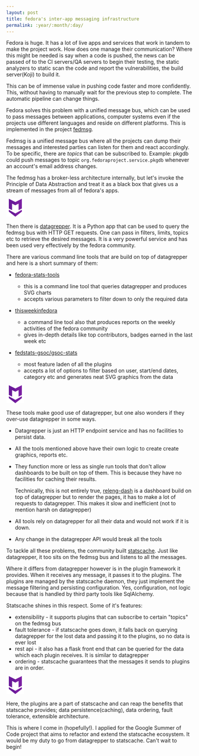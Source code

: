 ```yaml
---
layout: post
title: fedora's inter-app messaging infrastructure
permalink: :year/:month/:day/
---
```


Fedora is huge. It has a lot of live apps and services that work in tandem to make the project work. How does one manage their communication? Where this might be needed is say when a code is pushed, the news can be passed of to the CI servers/QA servers to begin their testing, the static analyzers to static scan the code and report the vulnerabilities, the build server(Koji) to build it.

This can be of immense value in pushing code faster and more confidently. This, without having to manually wait for the previous step to complete. The automatic pipeline can change things.

Fedora solves this problem with a unified message bus, which can be used to pass messages between applications, computer systems even if the projects use different languages and reside on different platforms. This is implemented in the project [fedmsg](http://www.fedmsg.com).

Fedmsg is a unified message bus where all the projects can dump their messages and interested parties can listen for them and react accordingly. To be specific, there are _topics_ that can be subscribed to. Example: pkgdb could push messages to topic `org.fedoraproject.service.pkgdb` whenever an account's email address changes.

The fedmsg has a broker-less architecture internally, but let's invoke the Principle of Data Abstraction and treat it as a black box that gives us a stream of messages from all of fedora's apps.

![Fedmsg bus](https://github.com/adam-p/markdown-here/raw/master/src/common/images/icon48.png "Fedmsg bus")

Then there is [datagrepper](https://apps.fedoraproject.org/datagrepper/). It is a Python app that can be used to query the fedmsg bus with HTTP GET requests. One can pass in filters, limits, topics etc to retrieve the desired messages. It is a very powerful service and has been used very effectively by the fedora community. 

There are various command line tools that are build on top of datagrepper and here is a short summary of them:

 - [fedora-stats-tools](https://github.com/fedora-infra/fedora-stats-tools) 
   - this is a command line tool that queries datagrepper and produces SVG charts
   - accepts various parameters to filter down to only the required data
 
 - [thisweekinfedora](https://github.com/pypingou/thisweekinfedora)
   - a command line tool also that produces reports on the weekly activities of the fedora community
   - gives in-depth details like top contributors, badges earned in the last week etc 
   
 - [fedstats-gsoc/gsoc-stats](https://pagure.io/gsoc-stats)
   - most feature laden of all the plugins
   - accepts a lot of options to filter based on user, start/end dates, category etc and generates neat SVG graphics from the data
   
   
![Datagrepper](https://github.com/adam-p/markdown-here/raw/master/src/common/images/icon48.png "Datagrepper")


These tools make good use of datagrepper, but one also wonders if they over-use datagrepper in some ways.

 - Datagrepper is just an HTTP endpoint service and has no facilities to persist data. 
 - All the tools mentioned above have their own logic to create create graphics, reports etc. 
 - They function more or less as single run tools that don't allow dashboards to be built on top of them. This is because they have no facilities for caching their results. 

   Technically, this is not entirely true, [releng-dash](https://apps.fedoraproject.org/releng-dash) is a dashboard build on top of datagrepper but to render the pages, it has to make a lot of requests to datagrepper. This makes it slow and inefficient (not to mention harsh on datagrepper)
 - All tools rely on datagrepper for all their data and would not work if it is down. 
 - Any change in the datagrepper API would break all the tools
 
 
 To tackle all these problems, the community built [statscache](https://github.com/fedora-infra/statscache). Just like datagrepper, it too sits on the fedmsg bus and listens to all the messages. 
 
 Where it differs from datagrepper however is in the plugin framework it provides. When it receives any message, it passes it to the plugins. The plugins are managed by the statscache daemon, they just implement the message filtering and persisting configuration. Yes, configuration, not logic because that is handled by third party tools like SqlAlchemy. 
 
 Statscache shines in this respect. Some of it's features:
 - extensibility - it supports plugins that can subscribe to certain "topics" on the fedmsg bus
 - fault tolerance - if statscache goes down, it falls back on querying datagrepper for the lost data and passing it to the plugins, so no data is ever lost
 - rest api - it also has a flask front end that can be queried for the data which each plugin receives. It is similar to datagrepper
 - ordering - statscache guarantees that the messages it sends to plugins are in order. 

![Statscache](https://github.com/adam-p/markdown-here/raw/master/src/common/images/icon48.png "Statscache")

Here, the plugins are a part of statscache and can reap the benefits that statscache provides; data persistence(caching), data ordering, fault tolerance, extensible architecture. 

This is where I come in (hopefully!). I applied for the Google Summer of Code project that aims to refactor and extend the statscache ecosystem. It would be my duty to go from datagrepper to statscache. Can't wait to begin!



